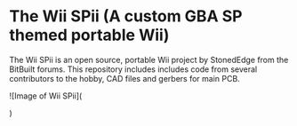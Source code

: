 # The Wii SPii (A custom GBA SP themed portable Wii) 
The Wii SPii is an open source, portable Wii project by StonedEdge from the BitBuilt forums. This repository includes includes code from several contributors to the hobby, 
CAD files and gerbers for main PCB. 

![Image of Wii SPii](<blockquote class="imgur-embed-pub" lang="en" data-id="a/1tReeSz"  ><a href="//imgur.com/a/1tReeSz"></a></blockquote><script async src="//s.imgur.com/min/embed.js" charset="utf-8"></script>)
